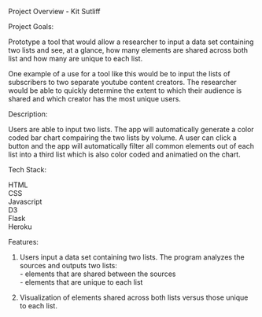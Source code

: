 Project Overview - Kit Sutliff

Project Goals:

Prototype a tool that would allow a researcher to input a data set containing two lists and see, at a glance,       how many elements are shared across both list and how many are unique to each list.

One example of a use for a tool like this would be to input the lists of subscribers to two separate youtube       content creators.  The researcher would be able to quickly determine the extent to which their audience is shared   and which creator has the most unique users.


Description:

Users are able to input two lists.  The app will automatically generate a color coded bar chart compairing the    two lists by volume.  A user can click a button and the app will automatically filter all common elements out     of each list into a third list which is also color coded and animatied on the chart.

Tech Stack:

HTML    
CSS    
Javascript  
D3  
Flask   
Heroku  

Features:    
1) Users input a data set containing two lists. 
    The program analyzes the sources and outputs two lists:     
        - elements that are shared between the sources  
        - elements that are unique to each list

2) Visualization of elements shared across both lists versus those unique to each list.
